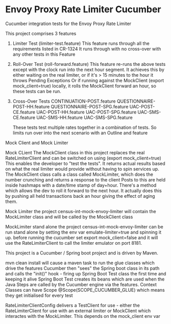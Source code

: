 # Envoy Proxy Rate Limiter Cucumber
Cucumber integration tests for the Envoy Proxy Rate Limiter

This project comprises 3 features

1.  Limiter Test (limiter-test.feature)
    This feature runs through all the requirements listed in CR-1324
    It runs through with no cross-over with any other tests in this Feature
    
1.  Roll-Over Test (roll-forward.feature)
    This feature re-runs the above tests except with the clock run into the next hour segment.
    It achieves this by either waiting on the real limiter, or if it's > 15 minutes to the hour it throws Pending Exceptions
    Or if running against the MockClient (export mock_client=true) locally, it rolls the MockClient forward an hour, so these tests can be run.

3. Cross-Over Tests 
        CONTINUATION-POST.feature
        QUESTIONNAIRE-POST-HH.feature
        QUESTIONNAIRE-POST-SPG.feature
        UAC-POST-CE.feature
        UAC-POST-HH.feature
        UAC-POST-SPG.feature
        UAC-SMS-CE.feature
        UAC-SMS-HH.feature
        UAC-SMS-SPG.feature

    These tests test multiple rates together in a combination of tests. So limits run over into the next scenario with an Outline and feature
    
Mock Client and Mock Limiter

   Mock CLient
    The MockClient class in this project replaces the real RateLimiterClient and can be switched on using (export mock_client=true) 
    This enables the developer to "test the tests". It returns actual results based on what the real limiter would provide without having to spin services up.
    The MockClient class calls a class called MockLimiter, which does the number crunching and returns a response to the client 
    Posts to this are held inside hashmaps with a date/time stamp of day+hour. There's a method which allows the dev to roll it forward to the next hour.
    It actually does this by pushing all held transactions back an hour giving the effect of aging them. 
    
  Mock Limiter
    the project census-int-mock-envoy-limiter will contain the MockLimiter class and will be called by the MockClient class
    
  MockLimiter stand alone
    the project census-int-mock-envoy-limiter can be run stand alone by setting the env var emulate-limiter=true and spinning it up.
    before running the cucumber set export mock_client=false and it will use the RateLimiterClient to call the limiter emulator on port 8181. 
    
This project is a Cucumber / Spring boot project and is driven by Maven. 

mvn clean install will cause a maven task to run the glue classes which drive the features
    Cucumber then "sees" the Spring boot class in its path and calls the "init()" hook - firing up Spring Boot Test class the first time and keeping it alive
    Spring Boot Test creates its beans which are used when the Java Steps are called by the Cucumber engine via the features.
    Context Classes can have Scope @Scope(SCOPE_CUCUMBER_GLUE) which means they get initialised for every test

   RateLimiterClientConfig delivers a TestClient for use - either the RateLimiterClient for use with an external limiter or MockClient which interactes 
   with the MockLimiter. This depends on the mock_client env var 

     


